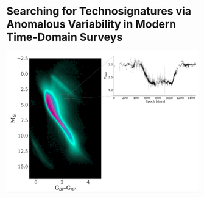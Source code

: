# Searching for Technosignatures via Anomalous Variability in Modern Time-Domain Surveys


![demo-lightcurve](https://github.com/AndyTza/demo_BL_timedomain/blob/main/figures/hr-demo-lc.png?raw=true)